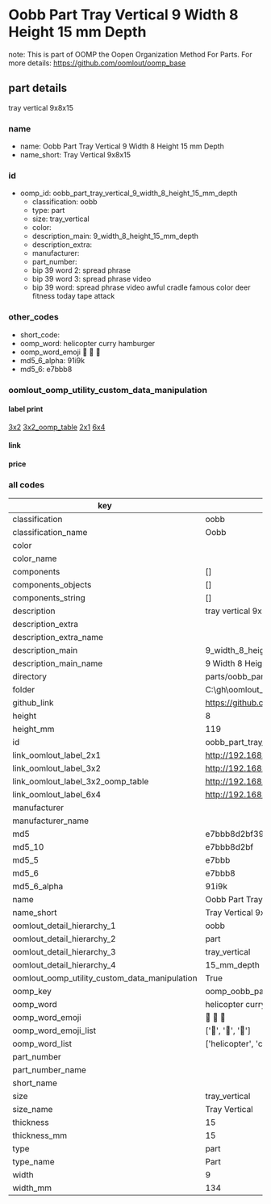 # Oobb Part Tray Vertical 9 Width 8 Height 15 mm Depth  

note: This is part of OOMP the Oopen Organization Method For Parts. For more details: https://github.com/oomlout/oomp_base

##  part details
  



tray vertical 9x8x15



### name
* name: Oobb Part Tray Vertical 9 Width 8 Height 15 mm Depth
* name_short: Tray Vertical 9x8x15 
### id
* oomp_id: oobb_part_tray_vertical_9_width_8_height_15_mm_depth
  * classification: oobb
  * type: part
  * size: tray_vertical
  * color: 
  * description_main: 9_width_8_height_15_mm_depth
  * description_extra: 
  * manufacturer: 
  * part_number: 
  * bip 39 word 2: spread phrase
  * bip 39 word 3: spread phrase video
  * bip 39 word: spread phrase video awful cradle famous color deer fitness today tape attack

### other_codes
* short_code: 
* oomp_word: helicopter curry hamburger
* oomp_word_emoji :helicopter: :curry: :hamburger:
* md5_6_alpha: 91i9k
* md5_6: e7bbb8






### oomlout_oomp_utility_custom_data_manipulation
#### label print
[3x2](http://192.168.1.245:1112/?label=oomp%2091i9k)
[3x2_oomp_table](http://192.168.1.108:1112/?label=oomp%2091i9k)
[2x1](http://192.168.1.242:1112/?label=oomp%2091i9k)
[6x4](http://192.168.1.55:1112/?label=oomp%2091i9k)    

#### link

                              

#### price







### all codes 
| key | value |  
| --- | --- |  
| classification | oobb |  
| classification_name | Oobb |  
| color |  |  
| color_name |  |  
| components | [] |  
| components_objects | [] |  
| components_string | [] |  
| description | tray vertical 9x8x15 |  
| description_extra |  |  
| description_extra_name |  |  
| description_main | 9_width_8_height_15_mm_depth |  
| description_main_name | 9 Width 8 Height 15 mm Depth |  
| directory | parts/oobb_part_tray_vertical_9_width_8_height_15_mm_depth |  
| folder | C:\gh\oomlout_oobb_version_4_generated_parts\parts\oobb_part_tray_vertical_9_width_8_height_15_mm_depth |  
| github_link | https://github.com/oomlout/oomlout_oomp_part_src/tree/main/parts/oobb_part_tray_vertical_9_width_8_height_15_mm_depth |  
| height | 8 |  
| height_mm | 119 |  
| id | oobb_part_tray_vertical_9_width_8_height_15_mm_depth |  
| link_oomlout_label_2x1 | http://192.168.1.242:1112/?label=oomp%2091i9k |  
| link_oomlout_label_3x2 | http://192.168.1.245:1112/?label=oomp%2091i9k |  
| link_oomlout_label_3x2_oomp_table | http://192.168.1.108:1112/?label=oomp%2091i9k |  
| link_oomlout_label_6x4 | http://192.168.1.55:1112/?label=oomp%2091i9k |  
| manufacturer |  |  
| manufacturer_name |  |  
| md5 | e7bbb8d2bf3945b54a98f10be7a8f698 |  
| md5_10 | e7bbb8d2bf |  
| md5_5 | e7bbb |  
| md5_6 | e7bbb8 |  
| md5_6_alpha | 91i9k |  
| name | Oobb Part Tray Vertical 9 Width 8 Height 15 mm Depth |  
| name_short | Tray Vertical 9x8x15  |  
| oomlout_detail_hierarchy_1 | oobb |  
| oomlout_detail_hierarchy_2 | part |  
| oomlout_detail_hierarchy_3 | tray_vertical |  
| oomlout_detail_hierarchy_4 | 15_mm_depth |  
| oomlout_oomp_utility_custom_data_manipulation | True |  
| oomp_key | oomp_oobb_part_tray_vertical_9_width_8_height_15_mm_depth |  
| oomp_word | helicopter curry hamburger |  
| oomp_word_emoji | :helicopter: :curry: :hamburger: |  
| oomp_word_emoji_list | [':helicopter:', ':curry:', ':hamburger:'] |  
| oomp_word_list | ['helicopter', 'curry', 'hamburger'] |  
| part_number |  |  
| part_number_name |  |  
| short_name |  |  
| size | tray_vertical |  
| size_name | Tray Vertical |  
| thickness | 15 |  
| thickness_mm | 15 |  
| type | part |  
| type_name | Part |  
| width | 9 |  
| width_mm | 134 |  
